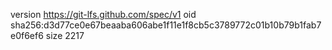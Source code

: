 version https://git-lfs.github.com/spec/v1
oid sha256:d3d77ce0e67beaaba606abe1f11e1f8cb5c3789772c01b10b79b1fab7e0f6ef6
size 2217
